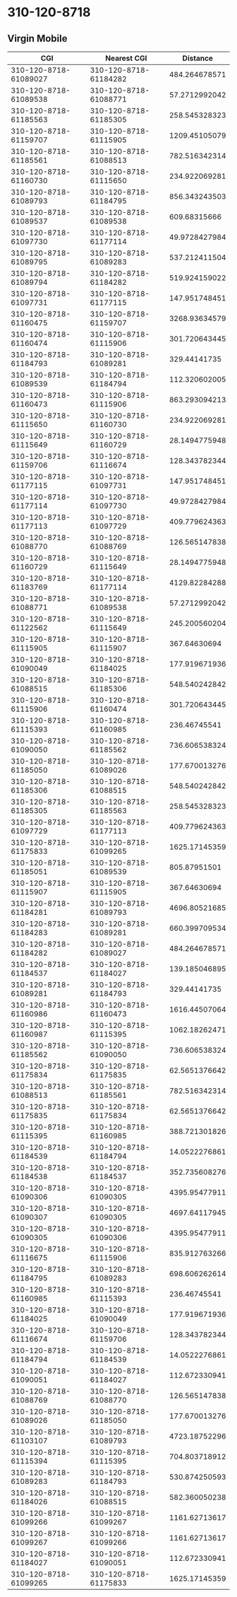 # 310-120-8718
## Virgin Mobile


| CGI | Nearest CGI | Distance |
|-----|-------------|----------|
| 310-120-8718-61089027 | 310-120-8718-61184282 | 484.264678571 |
| 310-120-8718-61089538 | 310-120-8718-61088771 | 57.2712992042 |
| 310-120-8718-61185563 | 310-120-8718-61185305 | 258.545328323 |
| 310-120-8718-61159707 | 310-120-8718-61115905 | 1209.45105079 |
| 310-120-8718-61185561 | 310-120-8718-61088513 | 782.516342314 |
| 310-120-8718-61160730 | 310-120-8718-61115650 | 234.922069281 |
| 310-120-8718-61089793 | 310-120-8718-61184795 | 856.343243503 |
| 310-120-8718-61089537 | 310-120-8718-61089538 | 609.68315666 |
| 310-120-8718-61097730 | 310-120-8718-61177114 | 49.9728427984 |
| 310-120-8718-61089795 | 310-120-8718-61089283 | 537.212411504 |
| 310-120-8718-61089794 | 310-120-8718-61184282 | 519.924159022 |
| 310-120-8718-61097731 | 310-120-8718-61177115 | 147.951748451 |
| 310-120-8718-61160475 | 310-120-8718-61159707 | 3268.93634579 |
| 310-120-8718-61160474 | 310-120-8718-61115906 | 301.720643445 |
| 310-120-8718-61184793 | 310-120-8718-61089281 | 329.44141735 |
| 310-120-8718-61089539 | 310-120-8718-61184794 | 112.320602005 |
| 310-120-8718-61160473 | 310-120-8718-61115906 | 863.293094213 |
| 310-120-8718-61115650 | 310-120-8718-61160730 | 234.922069281 |
| 310-120-8718-61115649 | 310-120-8718-61160729 | 28.1494775948 |
| 310-120-8718-61159706 | 310-120-8718-61116674 | 128.343782344 |
| 310-120-8718-61177115 | 310-120-8718-61097731 | 147.951748451 |
| 310-120-8718-61177114 | 310-120-8718-61097730 | 49.9728427984 |
| 310-120-8718-61177113 | 310-120-8718-61097729 | 409.779624363 |
| 310-120-8718-61088770 | 310-120-8718-61088769 | 126.565147838 |
| 310-120-8718-61160729 | 310-120-8718-61115649 | 28.1494775948 |
| 310-120-8718-61183769 | 310-120-8718-61177114 | 4129.82284288 |
| 310-120-8718-61088771 | 310-120-8718-61089538 | 57.2712992042 |
| 310-120-8718-61122562 | 310-120-8718-61115649 | 245.200560204 |
| 310-120-8718-61115905 | 310-120-8718-61115907 | 367.64630694 |
| 310-120-8718-61090049 | 310-120-8718-61184025 | 177.919671936 |
| 310-120-8718-61088515 | 310-120-8718-61185306 | 548.540242842 |
| 310-120-8718-61115906 | 310-120-8718-61160474 | 301.720643445 |
| 310-120-8718-61115393 | 310-120-8718-61160985 | 236.46745541 |
| 310-120-8718-61090050 | 310-120-8718-61185562 | 736.606538324 |
| 310-120-8718-61185050 | 310-120-8718-61089026 | 177.670013276 |
| 310-120-8718-61185306 | 310-120-8718-61088515 | 548.540242842 |
| 310-120-8718-61185305 | 310-120-8718-61185563 | 258.545328323 |
| 310-120-8718-61097729 | 310-120-8718-61177113 | 409.779624363 |
| 310-120-8718-61175833 | 310-120-8718-61099265 | 1625.17145359 |
| 310-120-8718-61185051 | 310-120-8718-61089539 | 805.87951501 |
| 310-120-8718-61115907 | 310-120-8718-61115905 | 367.64630694 |
| 310-120-8718-61184281 | 310-120-8718-61089793 | 4696.80521685 |
| 310-120-8718-61184283 | 310-120-8718-61089281 | 660.399709534 |
| 310-120-8718-61184282 | 310-120-8718-61089027 | 484.264678571 |
| 310-120-8718-61184537 | 310-120-8718-61184027 | 139.185046895 |
| 310-120-8718-61089281 | 310-120-8718-61184793 | 329.44141735 |
| 310-120-8718-61160986 | 310-120-8718-61160473 | 1616.44507064 |
| 310-120-8718-61160987 | 310-120-8718-61115395 | 1062.18262471 |
| 310-120-8718-61185562 | 310-120-8718-61090050 | 736.606538324 |
| 310-120-8718-61175834 | 310-120-8718-61175835 | 62.5651376642 |
| 310-120-8718-61088513 | 310-120-8718-61185561 | 782.516342314 |
| 310-120-8718-61175835 | 310-120-8718-61175834 | 62.5651376642 |
| 310-120-8718-61115395 | 310-120-8718-61160985 | 388.721301826 |
| 310-120-8718-61184539 | 310-120-8718-61184794 | 14.0522276861 |
| 310-120-8718-61184538 | 310-120-8718-61184537 | 352.735608276 |
| 310-120-8718-61090306 | 310-120-8718-61090305 | 4395.95477911 |
| 310-120-8718-61090307 | 310-120-8718-61090305 | 4697.64117945 |
| 310-120-8718-61090305 | 310-120-8718-61090306 | 4395.95477911 |
| 310-120-8718-61116675 | 310-120-8718-61115906 | 835.912763266 |
| 310-120-8718-61184795 | 310-120-8718-61089283 | 698.606262614 |
| 310-120-8718-61160985 | 310-120-8718-61115393 | 236.46745541 |
| 310-120-8718-61184025 | 310-120-8718-61090049 | 177.919671936 |
| 310-120-8718-61116674 | 310-120-8718-61159706 | 128.343782344 |
| 310-120-8718-61184794 | 310-120-8718-61184539 | 14.0522276861 |
| 310-120-8718-61090051 | 310-120-8718-61184027 | 112.672330941 |
| 310-120-8718-61088769 | 310-120-8718-61088770 | 126.565147838 |
| 310-120-8718-61089026 | 310-120-8718-61185050 | 177.670013276 |
| 310-120-8718-61103107 | 310-120-8718-61089793 | 4723.18752296 |
| 310-120-8718-61115394 | 310-120-8718-61115395 | 704.803718912 |
| 310-120-8718-61089283 | 310-120-8718-61184793 | 530.874250593 |
| 310-120-8718-61184026 | 310-120-8718-61088515 | 582.360050238 |
| 310-120-8718-61099266 | 310-120-8718-61099267 | 1161.62713617 |
| 310-120-8718-61099267 | 310-120-8718-61099266 | 1161.62713617 |
| 310-120-8718-61184027 | 310-120-8718-61090051 | 112.672330941 |
| 310-120-8718-61099265 | 310-120-8718-61175833 | 1625.17145359 |
